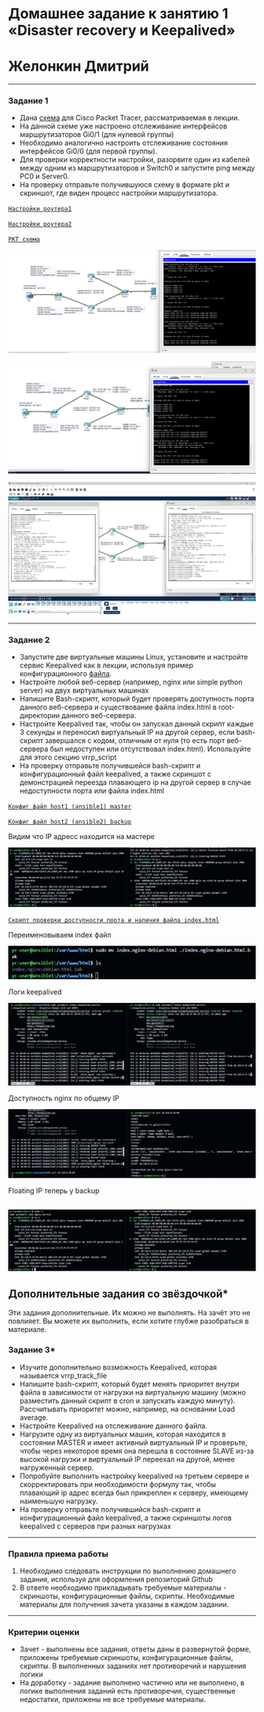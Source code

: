 # Домашнее задание к занятию 1 «Disaster recovery и Keepalived»

# Желонкин Дмитрий

------


### Задание 1
- Дана [схема](1/hsrp_advanced.pkt) для Cisco Packet Tracer, рассматриваемая в лекции.
- На данной схеме уже настроено отслеживание интерфейсов маршрутизаторов Gi0/1 (для нулевой группы)
- Необходимо аналогично настроить отслеживание состояния интерфейсов Gi0/0 (для первой группы).
- Для проверки корректности настройки, разорвите один из кабелей между одним из маршрутизаторов и Switch0 и запустите ping между PC0 и Server0.
- На проверку отправьте получившуюся схему в формате pkt и скриншот, где виден процесс настройки маршрутизатора.

[`Настройки роутера1`](https://github.com/deadwhitepunk/hw-HA-01/blob/main/settings_router1)

[`Настройки роутера2`](https://github.com/deadwhitepunk/hw-HA-01/blob/main/settings_router2)

[`PKT схема`](https://github.com/deadwhitepunk/hw-HA-01/blob/main/hsrp_advanced.pkt)

![Отключение первого кабеля](https://github.com/deadwhitepunk/hw-HA-01/blob/main/img/image_RSHP_broke_cable.png)

![Отключение второго кабеля](https://github.com/deadwhitepunk/hw-HA-01/blob/main/img/image_broke_cable2.png)

![Скрин рабочего окружения](https://github.com/deadwhitepunk/hw-HA-01/blob/main/img/image_scr_cisco.png)

------


### Задание 2
- Запустите две виртуальные машины Linux, установите и настройте сервис Keepalived как в лекции, используя пример конфигурационного [файла](1/keepalived-simple.conf).
- Настройте любой веб-сервер (например, nginx или simple python server) на двух виртуальных машинах
- Напишите Bash-скрипт, который будет проверять доступность порта данного веб-сервера и существование файла index.html в root-директории данного веб-сервера.
- Настройте Keepalived так, чтобы он запускал данный скрипт каждые 3 секунды и переносил виртуальный IP на другой сервер, если bash-скрипт завершался с кодом, отличным от нуля (то есть порт веб-сервера был недоступен или отсутствовал index.html). Используйте для этого секцию vrrp_script
- На проверку отправьте получившейся bash-скрипт и конфигурационный файл keepalived, а также скриншот с демонстрацией переезда плавающего ip на другой сервер в случае недоступности порта или файла index.html

[`Конфиг файл host1 (ansible1) master`](https://github.com/deadwhitepunk/hw-HA-01/blob/main/keepalived_master.conf)

[`Конфиг файл host2 (ansible2) backup`](https://github.com/deadwhitepunk/hw-HA-01/blob/main/keepalived_master.conf)

Видим что IP адресс находится на мастере

![IP before floating](https://github.com/deadwhitepunk/hw-HA-01/blob/main/img/image_before_float.png)

[`Скрипт проверки доступности порта и наличия файла index.html`](https://github.com/deadwhitepunk/hw-HA-01/blob/main/vrrp_script.sh)

Переименовываем index файл

![Rename index-file](https://github.com/deadwhitepunk/hw-HA-01/blob/main/img/image_rename_index.png)

Логи keepalived

![Keeplived logs](https://github.com/deadwhitepunk/hw-HA-01/blob/main/img/image_float_after_rename_index.png)

Доступность nginx по общему IP

![Keeplived logs](https://github.com/deadwhitepunk/hw-HA-01/blob/main/img/image_nginx_after_rename_index.png)

Floating IP теперь у backup

![IP after floating](https://github.com/deadwhitepunk/hw-HA-01/blob/main/img/image_after_floating.png)
------

## Дополнительные задания со звёздочкой*

Эти задания дополнительные. Их можно не выполнять. На зачёт это не повлияет. Вы можете их выполнить, если хотите глубже разобраться в материале.
 
### Задание 3*
- Изучите дополнительно возможность Keepalived, которая называется vrrp_track_file
- Напишите bash-скрипт, который будет менять приоритет внутри файла в зависимости от нагрузки на виртуальную машину (можно разместить данный скрипт в cron и запускать каждую минуту). Рассчитывать приоритет можно, например, на основании Load average.
- Настройте Keepalived на отслеживание данного файла.
- Нагрузите одну из виртуальных машин, которая находится в состоянии MASTER и имеет активный виртуальный IP и проверьте, чтобы через некоторое время она перешла в состояние SLAVE из-за высокой нагрузки и виртуальный IP переехал на другой, менее нагруженный сервер.
- Попробуйте выполнить настройку keepalived на третьем сервере и скорректировать при необходимости формулу так, чтобы плавающий ip адрес всегда был прикреплен к серверу, имеющему наименьшую нагрузку.
- На проверку отправьте получившийся bash-скрипт и конфигурационный файл keepalived, а также скриншоты логов keepalived с серверов при разных нагрузках


------

### Правила приема работы

1. Необходимо следовать инструкции по выполнению домашнего задания, используя для оформления репозиторий Github
2. В ответе необходимо прикладывать требуемые материалы - скриншоты, конфигурационные файлы, скрипты. Необходимые материалы для получения зачета указаны в каждом задании.


------

### Критерии оценки

- Зачет - выполнены все задания, ответы даны в развернутой форме, приложены требуемые скриншоты, конфигурационные файлы, скрипты. В выполненных заданиях нет противоречий и нарушения логики
- На доработку - задание выполнено частично или не выполнено, в логике выполнения заданий есть противоречия, существенные недостатки, приложены не все требуемые материалы.